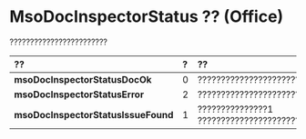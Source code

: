 
# MsoDocInspectorStatus ?? (Office)

????????????????????????



|**??**|**?**|**??**|
|:-----|:-----|:-----|
|**msoDocInspectorStatusDocOk**|0|??????????????????????????????????????|
|**msoDocInspectorStatusError**|2|??????????????????????????????|
|**msoDocInspectorStatusIssueFound**|1|???????????????1 ????????????????????????????|
